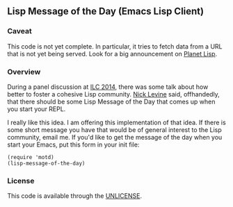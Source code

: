 ## Lisp Message of the Day (Emacs Lisp Client)

### Caveat

This code is not yet complete.  In particular, it tries to fetch
data from a URL that is not yet being served.  Look for a big
announcement on [Planet Lisp][pl].

[pl]: http://planet.lisp.org/

### Overview

During a panel discussion at [ILC 2014][ILC], there was some talk about
how better to foster a cohesive Lisp community.  [Nick Levine][NDL]
said, offhandedly, that there should be some Lisp Message of the Day
that comes up when you start your REPL.

[ILC]: http://ilc2014.iro.umontreal.ca/
[NDL]: http://nicklevine.org/

I really like this idea.  I am offering this implementation of that
idea.  If there is some short message you have that would be of
general interest to the Lisp community, email me.  If you'd like to
get the message of the day when you start your Emacs, put this form in
your init file:

    (require 'motd)
    (lisp-message-of-the-day)

### License

This code is available through the [UNLICENSE][UN].

[UN]: http://unlicense.org/
